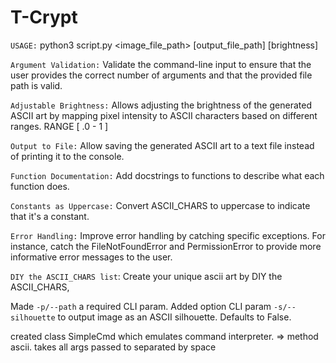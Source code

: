 
# T-Crypt 

`USAGE:` python3 script.py <image_file_path> [output_file_path] [brightness]

`Argument Validation:` Validate the command-line input to ensure that the user provides the correct number of arguments and that the provided file path is valid.

`Adjustable Brightness:` Allows adjusting the brightness of the generated ASCII art by mapping pixel intensity to ASCII characters based on different ranges. RANGE [ .0 - 1 ]

`Output to File:` Allow saving the generated ASCII art to a text file instead of printing it to the console. 

`Function Documentation:` Add docstrings to functions to describe what each function does.

`Constants as Uppercase:` Convert ASCII_CHARS to uppercase to indicate that it's a constant.

`Error Handling:` Improve error handling by catching specific exceptions. For instance, catch the FileNotFoundError and PermissionError to provide more informative error messages to the user.

`DIY the ASCII_CHARS list`: Create your unique ascii art by DIY the ASCII_CHARS,


Made `-p/--path` a required CLI param.
Added option CLI param `-s/--silhouette` to output image as an ASCII silhouette. Defaults to False.


created class SimpleCmd which emulates command interpreter.
	=> method ascii. takes all args passed to separated by space

